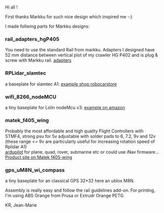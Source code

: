 Hi all ! 

First thanks Markku for such nice design which inspired me -:)   

I made follwing parts for Markku designs:



### rail_adapters_hgP405
You need to use the standard Rail from markku.
Adapters I designed have 52 mm distance between vertical plot of my crawler HG P402 and is plug & screw with Markku rail.
[adapters](https://paper.dropbox.com/ep/redirect/image?url=https%3A%2F%2Fpaper-attachments.dropbox.com%2Fs_496161E705E19F08964EF3C67F80D3D68993D67E2B303504BA379E6FA2D900E4_1557466916893_IMG_7023.jpg&hmac=drb0OjquJEJsGmMl2j%2BIskWGVE5btXEedrZmfYUyzdQ%3D&width=484)

### RPLidar_slamtec
a baseplate for slamtec A1: 
[example shop robocarstore](https://www.robocarstore.com/products/slamtec-rplidar-a1)



### wifi_8266_nodeMCU
a tiny baseplate for Lolin nodeMcu v3: 
[example on amazon](https://www.amazon.fr/gp/product/B07K24YQZQ)



### matek_f405_wing
Probably the most affordable and high quality Flight Controllers with STMF4, strong psu for 5v adjustable with solder pads to 6, 7.2, 9v and 12v (these range <= 9v are particularly useful for increasing rotation speed of Rplidar A1)   
[ardupilot](http://ardupilot.org/) for plane, quad, rover, submarine etc or could use iNav firmware...
[Product site on Matek f405-wing](http://www.mateksys.com/?portfolio=f405-wing)


### gps_uM8N_wi_compass
a tiny baseplate for an classical GPS 32*32 here an ublox M8N.

Assembly is really easy and follow the rail guidelines add-on.
For printing, I'm using ABS Orange from Prusa or Extrudr Orange PETG.

KR, 
Jean-Marie

